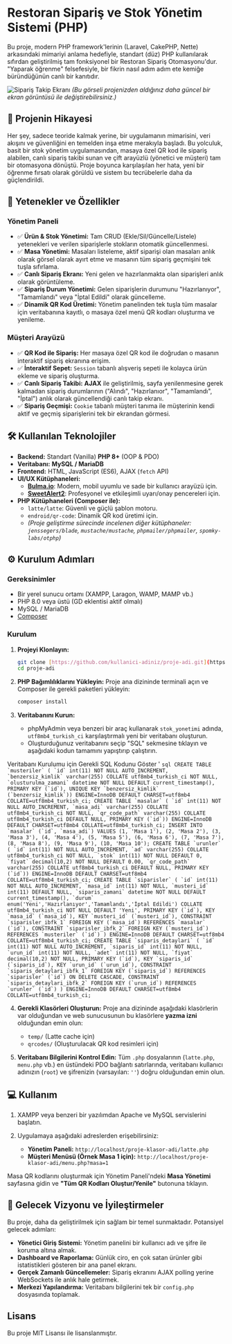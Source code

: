 # Restoran Sipariş ve Stok Yönetim Sistemi (PHP)

Bu proje, modern PHP framework'lerinin (Laravel, CakePHP, Nette) arkasındaki mimariyi anlama hedefiyle, standart (düz) PHP kullanılarak sıfırdan geliştirilmiş tam fonksiyonel bir Restoran Sipariş Otomasyonu'dur. "Yaparak öğrenme" felsefesiyle, bir fikrin nasıl adım adım ete kemiğe büründüğünün canlı bir kanıtıdır.

![Sipariş Takip Ekranı](https://i.imgur.com/83p1y3s.png)
*(Bu görseli projenizden aldığınız daha güncel bir ekran görüntüsü ile değiştirebilirsiniz.)*

## 📖 Projenin Hikayesi

Her şey, sadece teoride kalmak yerine, bir uygulamanın mimarisini, veri akışını ve güvenliğini en temelden inşa etme merakıyla başladı. Bu yolculuk, basit bir stok yönetim uygulamasından, masaya özel QR kod ile sipariş alabilen, canlı sipariş takibi sunan ve çift arayüzlü (yönetici ve müşteri) tam bir otomasyona dönüştü. Proje boyunca karşılaşılan her hata, yeni bir öğrenme fırsatı olarak görüldü ve sistem bu tecrübelerle daha da güçlendirildi.

## 🚀 Yetenekler ve Özellikler

### Yönetim Paneli
* ✅ **Ürün & Stok Yönetimi:** Tam CRUD (Ekle/Sil/Güncelle/Listele) yetenekleri ve verilen siparişlerle stokların otomatik güncellenmesi.
* ✅ **Masa Yönetimi:** Masaları listeleme, aktif siparişi olan masaları anlık olarak görsel olarak ayırt etme ve masanın tüm sipariş geçmişini tek tuşla sıfırlama.
* ✅ **Canlı Sipariş Ekranı:** Yeni gelen ve hazırlanmakta olan siparişleri anlık olarak görüntüleme.
* ✅ **Sipariş Durum Yönetimi:** Gelen siparişlerin durumunu "Hazırlanıyor", "Tamamlandı" veya "İptal Edildi" olarak güncelleme.
* ✅ **Dinamik QR Kod Üretimi:** Yönetim panelinden tek tuşla tüm masalar için veritabanına kayıtlı, o masaya özel menü QR kodları oluşturma ve yenileme.

### Müşteri Arayüzü
* ✅ **QR Kod ile Sipariş:** Her masaya özel QR kod ile doğrudan o masanın interaktif sipariş ekranına erişim.
* ✅ **İnteraktif Sepet:** `Session` tabanlı alışveriş sepeti ile kolayca ürün ekleme ve sipariş oluşturma.
* ✅ **Canlı Sipariş Takibi:** **AJAX** ile geliştirilmiş, sayfa yenilenmesine gerek kalmadan sipariş durumlarının ("Alındı", "Hazırlanıor", "Tamamlandı", "İptal") anlık olarak güncellendiği canlı takip ekranı.
* ✅ **Sipariş Geçmişi:** `Cookie` tabanlı müşteri tanıma ile müşterinin kendi aktif ve geçmiş siparişlerini tek bir ekrandan görmesi.

## 🛠️ Kullanılan Teknolojiler

-   **Backend:** Standart (Vanilla) **PHP 8+** (OOP & PDO)
-   **Veritabanı:** **MySQL / MariaDB**
-   **Frontend:** HTML, JavaScript (ES6), AJAX (`fetch` API)
-   **UI/UX Kütüphaneleri:**
    -   [**Bulma.io**](https://bulma.io/): Modern, mobil uyumlu ve sade bir kullanıcı arayüzü için.
    -   [**SweetAlert2**](https://sweetalert2.github.io/): Profesyonel ve etkileşimli uyarı/onay pencereleri için.
-   **PHP Kütüphaneleri (Composer ile):**
    -   `latte/latte`: Güvenli ve güçlü şablon motoru.
    -   `endroid/qr-code`: Dinamik QR kod üretimi için.
    -   *(Proje geliştirme sürecinde incelenen diğer kütüphaneler: `jenssegers/blade`, `mustache/mustache`, `phpmailer/phpmailer`, `spomky-labs/otphp`)*

## ⚙️ Kurulum Adımları

### Gereksinimler
* Bir yerel sunucu ortamı (XAMPP, Laragon, WAMP, MAMP vb.)
* PHP 8.0 veya üstü (GD eklentisi aktif olmalı)
* MySQL / MariaDB
* [Composer](https://getcomposer.org/)

### Kurulum

1.  **Projeyi Klonlayın:**
    ```bash
    git clone [https://github.com/kullanici-adiniz/proje-adi.git](https://github.com/kullanici-adiniz/proje-adi.git)
    cd proje-adi
    ```

2.  **PHP Bağımlılıklarını Yükleyin:**
    Proje ana dizininde terminali açın ve Composer ile gerekli paketleri yükleyin:
    ```bash
    composer install
    ```

3.  **Veritabanını Kurun:**
    * phpMyAdmin veya benzeri bir araç kullanarak `stok_yonetimi` adında, `utf8mb4_turkish_ci` karşılaştırmalı yeni bir veritabanı oluşturun.
    * Oluşturduğunuz veritabanını seçip "SQL" sekmesine tıklayın ve aşağıdaki kodun tamamını yapıştırıp çalıştırın.
  
      
   Veritabanı Kurulumu için Gerekli SQL Kodunu Göster
    '
    ```sql
    CREATE TABLE `musteriler` ( `id` int(11) NOT NULL AUTO_INCREMENT, `benzersiz_kimlik` varchar(255) COLLATE utf8mb4_turkish_ci NOT NULL, `olusturulma_zamani` datetime NOT NULL DEFAULT current_timestamp(), PRIMARY KEY (`id`), UNIQUE KEY `benzersiz_kimlik` (`benzersiz_kimlik`)) ENGINE=InnoDB DEFAULT CHARSET=utf8mb4 COLLATE=utf8mb4_turkish_ci;
    CREATE TABLE `masalar` ( `id` int(11) NOT NULL AUTO_INCREMENT, `masa_adi` varchar(255) COLLATE utf8mb4_turkish_ci NOT NULL, `qr_code_path` varchar(255) COLLATE utf8mb4_turkish_ci DEFAULT NULL, PRIMARY KEY (`id`)) ENGINE=InnoDB DEFAULT CHARSET=utf8mb4 COLLATE=utf8mb4_turkish_ci;
    INSERT INTO `masalar` (`id`, `masa_adi`) VALUES (1, 'Masa 1'), (2, 'Masa 2'), (3, 'Masa 3'), (4, 'Masa 4'), (5, 'Masa 5'), (6, 'Masa 6'), (7, 'Masa 7'), (8, 'Masa 8'), (9, 'Masa 9'), (10, 'Masa 10');
    CREATE TABLE `urunler` ( `id` int(11) NOT NULL AUTO_INCREMENT, `ad` varchar(255) COLLATE utf8mb4_turkish_ci NOT NULL, `stok` int(11) NOT NULL DEFAULT 0, `fiyat` decimal(10,2) NOT NULL DEFAULT 0.00, `qr_code_path` varchar(255) COLLATE utf8mb4_turkish_ci DEFAULT NULL, PRIMARY KEY (`id`)) ENGINE=InnoDB DEFAULT CHARSET=utf8mb4 COLLATE=utf8mb4_turkish_ci;
    CREATE TABLE `siparisler` ( `id` int(11) NOT NULL AUTO_INCREMENT, `masa_id` int(11) NOT NULL, `musteri_id` int(11) DEFAULT NULL, `siparis_zamani` datetime NOT NULL DEFAULT current_timestamp(), `durum` enum('Yeni','Hazırlanıyor','Tamamlandı','İptal Edildi') COLLATE utf8mb4_turkish_ci NOT NULL DEFAULT 'Yeni', PRIMARY KEY (`id`), KEY `masa_id` (`masa_id`), KEY `musteri_id` (`musteri_id`), CONSTRAINT `siparisler_ibfk_1` FOREIGN KEY (`masa_id`) REFERENCES `masalar` (`id`), CONSTRAINT `siparisler_ibfk_2` FOREIGN KEY (`musteri_id`) REFERENCES `musteriler` (`id`) ) ENGINE=InnoDB DEFAULT CHARSET=utf8mb4 COLLATE=utf8mb4_turkish_ci;
    CREATE TABLE `siparis_detaylari` ( `id` int(11) NOT NULL AUTO_INCREMENT, `siparis_id` int(11) NOT NULL, `urun_id` int(11) NOT NULL, `adet` int(11) NOT NULL, `fiyat` decimal(10,2) NOT NULL, PRIMARY KEY (`id`), KEY `siparis_id` (`siparis_id`), KEY `urun_id` (`urun_id`), CONSTRAINT `siparis_detaylari_ibfk_1` FOREIGN KEY (`siparis_id`) REFERENCES `siparisler` (`id`) ON DELETE CASCADE, CONSTRAINT `siparis_detaylari_ibfk_2` FOREIGN KEY (`urun_id`) REFERENCES `urunler` (`id`) ) ENGINE=InnoDB DEFAULT CHARSET=utf8mb4 COLLATE=utf8mb4_turkish_ci;
    ```
    </details>

4.  **Gerekli Klasörleri Oluşturun:**
    Proje ana dizininde aşağıdaki klasörlerin var olduğundan ve web sunucusunun bu klasörlere **yazma izni** olduğundan emin olun:
    * `temp/` (Latte cache için)
    * `qrcodes/` (Oluşturulacak QR kod resimleri için)

5.  **Veritabanı Bilgilerini Kontrol Edin:**
    Tüm `.php` dosyalarının (`latte.php`, `menu.php` vb.) en üstündeki PDO bağlantı satırlarında, veritabanı kullanıcı adınızın (`root`) ve şifrenizin (varsayılan: `''`) doğru olduğundan emin olun.

## 💻 Kullanım

1.  XAMPP veya benzeri bir yazılımdan Apache ve MySQL servislerini başlatın.
2.  Uygulamaya aşağıdaki adreslerden erişebilirsiniz:

    * **Yönetim Paneli:**
        `http://localhost/proje-klasor-adi/latte.php`
    * **Müşteri Menüsü (Örnek Masa 1 için):**
        `http://localhost/proje-klasor-adi/menu.php?masa=1`

Masa QR kodlarını oluşturmak için Yönetim Paneli'ndeki **Masa Yönetimi** sayfasına gidin ve **"Tüm QR Kodları Oluştur/Yenile"** butonuna tıklayın.

## 🌟 Gelecek Vizyonu ve İyileştirmeler

Bu proje, daha da geliştirilmek için sağlam bir temel sunmaktadır. Potansiyel gelecek adımları:
-   **Yönetici Giriş Sistemi:** Yönetim panelini bir kullanıcı adı ve şifre ile koruma altına almak.
-   **Dashboard ve Raporlama:** Günlük ciro, en çok satan ürünler gibi istatistikleri gösteren bir ana panel ekranı.
-   **Gerçek Zamanlı Güncellemeler:** Sipariş ekranını AJAX polling yerine WebSockets ile anlık hale getirmek.
-   **Merkezi Yapılandırma:** Veritabanı bilgilerini tek bir `config.php` dosyasında toplamak.

## Lisans

Bu proje MIT Lisansı ile lisanslanmıştır.
